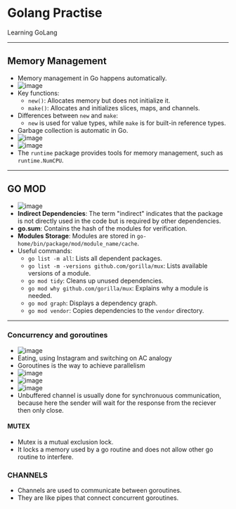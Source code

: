 # Golang Practise

Learning GoLang

---

## Memory Management

- Memory management in Go happens automatically.
- ![image](https://github.com/user-attachments/assets/c6c97999-46a5-42d4-b90d-81a9f24afea7)
- Key functions:
  - `new()`: Allocates memory but does not initialize it.
  - `make()`: Allocates and initializes slices, maps, and channels.
- Differences between `new` and `make`:
  - `new` is used for value types, while `make` is for built-in reference types.
- Garbage collection is automatic in Go.
- ![image](https://github.com/user-attachments/assets/bb56daec-9be2-4ad1-86ea-6d7c860c8fe1)
- ![image](https://github.com/user-attachments/assets/1d810a23-ba92-44ba-8096-0d38e1c12bd6)
- The `runtime` package provides tools for memory management, such as `runtime.NumCPU`.

---

## GO MOD

- ![image](https://github.com/user-attachments/assets/f31dfd3a-16f4-4937-bba2-9cc6ab063409)
- **Indirect Dependencies**: The term "indirect" indicates that the package is not directly used in the code but is required by other dependencies.
- **go.sum**: Contains the hash of the modules for verification.
- **Modules Storage**: Modules are stored in `go-home/bin/package/mod/module_name/cache`.
- Useful commands:
  - `go list -m all`: Lists all dependent packages.
  - `go list -m -versions github.com/gorilla/mux`: Lists available versions of a module.
  - `go mod tidy`: Cleans up unused dependencies.
  - `go mod why github.com/gorilla/mux`: Explains why a module is needed.
  - `go mod graph`: Displays a dependency graph.
  - `go mod vendor`: Copies dependencies to the `vendor` directory.

---

### Concurrency and goroutines

- ![image](https://github.com/user-attachments/assets/7f652cc6-0681-4d17-ad15-36e701c446cf)
- Eating, using Instagram and switching on AC analogy
- Goroutines is the way to achieve parallelism
- ![image](https://github.com/user-attachments/assets/05b02c1b-adfd-4e8f-9483-e1efa6e8b539)
- ![image](https://github.com/user-attachments/assets/a0f63816-e5cf-4086-96bc-b986f6273b7b)
- ![image](https://github.com/user-attachments/assets/25969b08-4f3e-4df8-aec4-a5b3c3569292)
- Unbuffered channel is usually done for synchronuous communication, because here the sender will wait for the response from the reciever then only close.


#### MUTEX

- Mutex is a mutual exclusion lock.
- It locks a memory used by a go routine and does not allow other go routine to interfere.

### CHANNELS

- Channels are used to communicate between goroutines.
- They are like pipes that connect concurrent goroutines.
